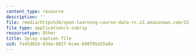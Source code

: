 ```yaml
---
content_type: resource
description: ''
file: /media/https%3A/open-learning-course-data-rc.s3.amazonaws.com/15-071-the-analytics-edge-spring-2017/fa45d82e03da002fbceeb98f95a55a0a_WYrDTn37m-I.srt
file_type: application/x-subrip
resourcetype: Other
title: 3play caption file
uid: fa45d82e-03da-002f-bcee-b98f95a55a0a
---
```

